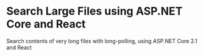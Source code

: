 # Search Large Files using ASP.NET Core and React
Search contents of very long files with long-polling, using ASP.NET Core 2.1 and React
